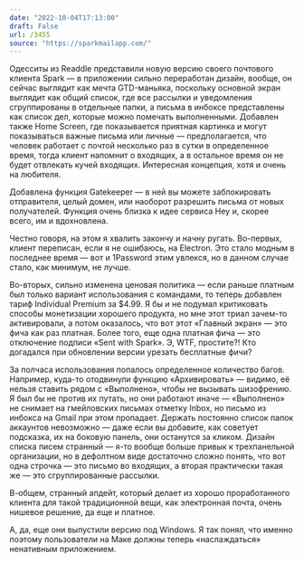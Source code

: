 ```yaml
---
date: "2022-10-04T17:13:00"
draft: False
url: /3455
source: "https://sparkmailapp.com/"
---
```


Одесситы из Readdle представили новую версию своего почтового клиента Spark — в приложении сильно переработан дизайн, вообще, он сейчас выглядит как мечта GTD-маньяка, поскольку основной экран выглядит как общий список, где все рассылки и уведомления сгруппированы в отдельные папки, а письма в инбоксе представлены как список дел, которые можно помечать выполненными. Добавлен также Home Screen, где показывается приятная картинка и могут показываться важные письма или личные — предполагается, что человек работает с почтой несколько раз в сутки в определенное время, тогда клиент напомнит о входящих, а в остальное время он не будет отвлекать кучей входящих. Интересная концепция, хотя и очень на любителя.

Добавлена функция Gatekeeper — в ней вы можете заблокировать отправителя, целый домен, или наоборот разрешить письма от новых получателей. Функция очень близка к идее сервиса Hey и, скорее всего, им и вдохновлена.

Честно говоря, на этом я хвалить закончу и начну ругать. Во-первых, клиент переписан, если я не ошибаюсь, на Electron. Это стало модным в последнее время — вот и 1Password этим увлекся, но в данном случае стало, как минимум, не лучше. 

Во-вторых, сильно изменена ценовая политика — если раньше платным был только вариант использования с командами, то теперь добавлен тариф Individual Premium за $4.99. Я бы и не подумал критиковать способы монетизации хорошего продукта, но мне этот триал зачем-то активировали, а потом оказалось, что вот этот «Главный экран» — это фича как раз платная. Более того, еще одна платная фича — это отключение подписи «Sent with Spark». Э, WTF, простите?! Кто догадался при обновлении версии урезать бесплатные фичи?

За полчаса использования попалось определенное количество багов. Например, куда-то отодвинули функцию «Архивировать» — видимо, её нельзя ставить рядом с «Выполнено», чтобы не вызывать шизофрению. Я был бы не против их путать, но они работают иначе — «Выполнено» не снимает на гмейловских письмах отметку Inbox, но письмо из инбокса на Gmail при этом пропадает. 
Держать постоянно список папок аккаунтов невозможно — даже если вы добавите, как советует подсказка, их на боковую панель, они останутся за кликом. 
Дизайн списка писем странный — я-то вообще больше привык к трехпанельной организации, но в дефолтном виде достаточно сложно понять, что вот одна строчка — это письмо во входящих, а вторая практически такая же — это сгруппированные рассылки.

В-общем, странный апдейт, который делает из хорошо проработанного клиента для такой традиционной вещи, как электронная почта, очень нишевое решение, да еще и платное.

А, да, еще они выпустили версию под Windows. Я так понял, что именно поэтому пользователи на Маке должны теперь «наслаждаться» ненативным приложением.
